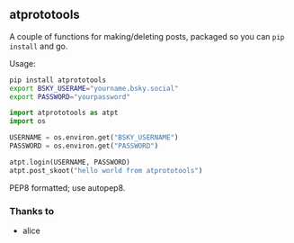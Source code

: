 ## atprototools

A couple of functions for making/deleting posts, packaged so you can `pip
install` and go.

Usage:

```bash
pip install atprototools
export BSKY_USERAME="yourname.bsky.social"
export PASSWORD="yourpassword"
```

```python
import atprototools as atpt
import os

USERNAME = os.environ.get("BSKY_USERNAME")
PASSWORD = os.environ.get("PASSWORD")

atpt.login(USERNAME, PASSWORD)
atpt.post_skoot("hello world from atprototools")
```

PEP8 formatted; use autopep8.

### Thanks to 

- alice
